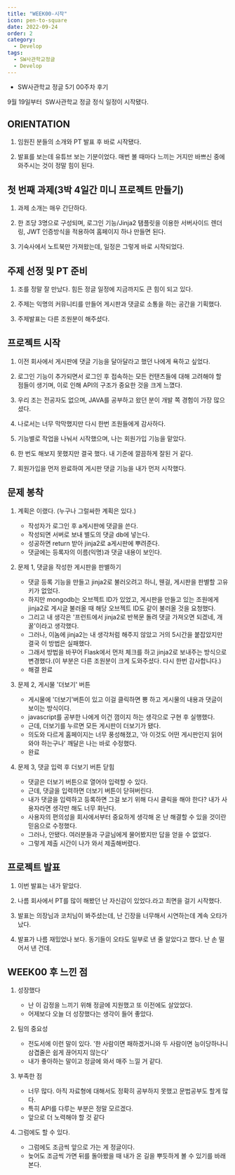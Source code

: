 ```yaml
---
title: "WEEK00-시작"
icon: pen-to-square
date: 2022-09-24
order: 2
category:
  - Develop
tags:
  - SW사관학교정글
  - Develop
---
```


- SW사관학교 정글 5기 00주차 후기
<!-- more -->

9월 19일부터  SW사관학교 정글 정식 일정이 시작됐다.

## ORIENTATION

1) 임원진 분들의 소개와 PT 발표 후 바로 시작됐다.

2) 발표를 보는데 유튜브 보는 기분이었다. 매번 볼 때마다 느끼는 거지만 바쁘신 중에 와주시는 것이 정말 힘이 된다.

## 첫 번째 과제(3박 4일간 미니 프로젝트 만들기)

1) 과제 소개는 매우 간단하다.

2) 한 조당 3명으로 구성되며, 로그인 기능/Jinja2 탬플릿을 이용한 서버사이드 렌더링, JWT 인증방식을 적용하여 홈페이지 하나 만들면 된다.

3) 기숙사에서 노트북만 가져왔는데, 일정은 그렇게 바로 시작되었다.

## 주제 선정 및 PT 준비

1) 조를 정말 잘 만났다. 힘든 정글 일정에 지금까지도 큰 힘이 되고 있다.

2) 주제는 익명의 커뮤니티를 만들어 게시판과 댓글로 소통을 하는 공간을 기획했다.

3) 주제발표는 다른 조원분이 해주셨다.

## 프로젝트 시작

1) 이전 회사에서 게시판에 댓글 기능을 달아달라고 했던 나에게 욕하고 싶었다.

2) 로그인 기능이 추가되면서 로그인 후 접속하는 모든 컨탠츠들에 대해 고려해야 할 점들이 생기며, 이로 인해 API의 구조가 중요한 것을 크게 느꼈다.

3) 우리 조는 전공자도 없으며, JAVA를 공부하고 왔던 분이 개발 쪽 경험이 가장 많으셨다.

4) 나로서는 너무 막막했지만 다시 한번 조원들에게 감사하다.

5) 기능별로 작업을 나눠서 시작했으며, 나는 회원가입 기능을 맡았다.

6) 한 번도 해보지 못했지만 결국 했다. 내 기준에 깔끔하게 잘된 거 같다.

7) 회원가입을 먼저 완료하여 게시판 댓글 기능을 내가 먼저 시작했다.

## 문제 봉착

1) 계획은 이랬다. (누구나 그럴싸한 계획은 있다.)

    - 작성자가 로그인 후 a게시판에 댓글을 쓴다.
    - 작성되면 서버로 보내 별도의 댓글 db에 넣는다.
    - 성공하면 return 받아 jinja2로 a게시판에 뿌려준다.
    - 댓글에는 등록자의 이름(익명)과 댓글 내용이 보인다.

2) 문제 1, 댓글을 작성한 게시판을 판별하기

    - 댓글 등록 기능을 만들고 jinja2로 불러오려고 하니, 웬걸, 게시판을 판별할 고유 키가 없었다.
    - 하지만 mongodb는 오브젝트 ID가 있었고, 게시판을 만들고 있는 조원에게 jinja2로 게시글 불러올 때 해당 오브젝트 ID도 같이 불러올 것을 요청했다.
    - 그리고 내 생각은 '프런트에서 jinja2로 반복문 돌려 댓글 가져오면 되겠네, 개꿀'이라고 생각했다.
    - 그러나, 이놈에 jinja2는 내 생각처럼 해주지 않았고 거의 5시간을 붙잡았지만 결국 이 방법은 실패했다.
    - 그래서 방법을 바꾸어 Flask에서 먼저 체크를 하고 jinja2로 보내주는 방식으로 변경했다.(이 부분은 다른 조원분이 크게 도와주셨다. 다시 한번 감사합니다.)
    - 해결 완료

3) 문제 2, 게시물 '더보기' 버튼

    - 게시물에 '더보기'버튼이 있고 이걸 클릭하면 뿅 하고 게시물의 내용과 댓글이 보이는 방식이다.
    - javascript를 공부한 나에게 이건 껌이지 하는 생각으로 구현 후 실행했다.
    - 근데, 더보기를 누르면 모든 게시판이 더보기가 됐다.
    - 의도와 다르게 홈페이지는 너무 풍성해졌고, '아 이것도 어떤 게시판인지 읽어 와야 하는구나' 깨달은 나는 바로 수정했다.
    - 완료

4) 문제 3, 댓글 입력 후 더보기 버튼 닫힘

    - 댓글은 더보기 버튼으로 열어야 입력할 수 있다.
    - 근데, 댓글을 입력하면 더보기 버튼이 닫혀버린다.
    - 내가 댓글을 입력하고 등록하면 그걸 보기 위해 다시 클릭을 해야 한다? 내가 사용자라면 생각만 해도 너무 화난다.
    - 사용자의 편의성을 회사에서부터 중요하게 생각해 온 난 해결할 수 있을 것이란 믿음으로 수정했다.
    - 그러나, 안됐다. 여러분들과 구글님에게 물어봤지만 답을 얻을 수 없었다.
    - 그렇게 제출 시간이 나가 와서 제출해버렸다.

## 프로젝트 발표

1) 이번 발표는 내가 맡았다.

2) 나름 회사에서 PT를 많이 해봤던 난 자신감이 있었다.라고 최면을 걸기 시작했다.

3) 발표는 의장님과 코치님이 봐주셨는데, 난 긴장을 너무해서 시연하는데 계속 오타가 났다.

4) 발표가 나름 재밌었나 보다. 동기들이 오타도 일부로 낸 줄 알았다고 했다. 난 손 떨어서 낸 건데.

## WEEK00 후 느낀 점

1) 성장했다

    - 난 이 감정을 느끼기 위해 정글에 지원했고 또 이전에도 살았었다.
    - 어제보다 오늘 더 성장했다는 생각이 들어 좋았다.

2) 팀의 중요성

    - 전도서에 이런 말이 있다. '한 사람이면 패하겠거니와 두 사람이면 능이당하나니 삼겹줄은 쉽게 끊어지지 않는다'
    - 내가 좋아하는 말이고 정글에 와서 매주 느낄 거 같다.

3) 부족한 점

    - 너무 많다. 아직 자료형에 대해서도 정확히 공부하지 못했고 문법공부도 할게 많다.
    - 특히 API를 다루는 부분은 정말 모르겠다.
    - 앞으로 더 노력해야 할 것 같다

4) 그럼에도 할 수 있다.

    - 그럼에도 조금씩 앞으로 가는 게 정글이다.
    - 늦어도 조금씩 가면 뒤를 돌아봤을 때 내가 온 길을 뿌듯하게 볼 수 있기를 바래본다.
